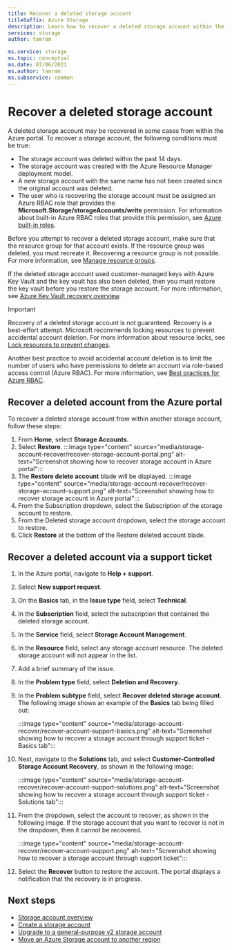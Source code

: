 ```yaml
---
title: Recover a deleted storage account
titleSuffix: Azure Storage
description: Learn how to recover a deleted storage account within the Azure portal.
services: storage
author: tamram

ms.service: storage
ms.topic: conceptual
ms.date: 07/06/2021
ms.author: tamram
ms.subservice: common
---
```


# Recover a deleted storage account

A deleted storage account may be recovered in some cases from within the Azure portal. To recover a storage account, the following conditions must be true:

- The storage account was deleted within the past 14 days.
- The storage account was created with the Azure Resource Manager deployment model.
- A new storage account with the same name has not been created since the original account was deleted.
- The user who is recovering the storage account must be assigned an Azure RBAC role that provides the **Microsoft.Storage/storageAccounts/write** permission. For information about built-in Azure RBAC roles that provide this permission, see [Azure built-in roles](../../role-based-access-control/built-in-roles.md).

Before you attempt to recover a deleted storage account, make sure that the resource group for that account exists. If the resource group was deleted, you must recreate it. Recovering a resource group is not possible. For more information, see [Manage resource groups](../../azure-resource-manager/management/manage-resource-groups-portal.md).

If the deleted storage account used customer-managed keys with Azure Key Vault and the key vault has also been deleted, then you must restore the key vault before you restore the storage account. For more information, see [Azure Key Vault recovery overview](../../key-vault/general/key-vault-recovery.md).

> [!IMPORTANT]
> Recovery of a deleted storage account is not guaranteed. Recovery is a best-effort attempt. Microsoft recommends locking resources to prevent accidental account deletion. For more information about resource locks, see [Lock resources to prevent changes](../../azure-resource-manager/management/lock-resources.md).
>
> Another best practice to avoid accidental account deletion is to limit the number of users who have permissions to delete an account via role-based access control (Azure RBAC). For more information, see [Best practices for Azure RBAC](../../role-based-access-control/best-practices.md).

## Recover a deleted account from the Azure portal

To recover a deleted storage account from within another storage account, follow these steps:

1. From **Home**, select **Storage Accounts**.
1. Select **Restore**.
    :::image type="content" source="media/storage-account-recover/recover-storage-account-portal.png" alt-text="Screenshot showing how to recover storage account in Azure portal":::
1. The **Restore delete account** blade will be displayed.
    :::image type="content" source="media/storage-account-recover/recover-storage-account-support.png" alt-text="Screenshot showing how to recover storage account in Azure portal":::
1. From the Subscription dropdown, select the Subscription of the storage account to restore.
1. From the Deleted storage account dropdown, select the storage account to restore.
1. Click **Restore** at the bottom of the Restore deleted account blade.

## Recover a deleted account via a support ticket

1. In the Azure portal, navigate to **Help + support**.
1. Select **New support request**.
1. On the **Basics** tab, in the **Issue type** field, select **Technical**.
1. In the **Subscription** field, select the subscription that contained the deleted storage account.
1. In the **Service** field, select **Storage Account Management**.
1. In the **Resource** field, select any storage account resource. The deleted storage account will not appear in the list.
1. Add a brief summary of the issue.
1. In the **Problem type** field, select **Deletion and Recovery**.
1. In the **Problem subtype** field, select **Recover deleted storage account**. The following image shows an example of the **Basics** tab being filled out:

    :::image type="content" source="media/storage-account-recover/recover-account-support-basics.png" alt-text="Screenshot showing how to recover a storage account through support ticket - Basics tab":::

1. Next, navigate to the **Solutions** tab, and select **Customer-Controlled Storage Account Recovery**, as shown in the following image:

    :::image type="content" source="media/storage-account-recover/recover-account-support-solutions.png" alt-text="Screenshot showing how to recover a storage account through support ticket - Solutions tab":::

1. From the dropdown, select the account to recover, as shown in the following image. If the storage account that you want to recover is not in the dropdown, then it cannot be recovered.

    :::image type="content" source="media/storage-account-recover/recover-account-support.png" alt-text="Screenshot showing how to recover a storage account through support ticket":::

1. Select the **Recover** button to restore the account. The portal displays a notification that the recovery is in progress.

## Next steps

- [Storage account overview](storage-account-overview.md)
- [Create a storage account](storage-account-create.md)
- [Upgrade to a general-purpose v2 storage account](storage-account-upgrade.md)
- [Move an Azure Storage account to another region](storage-account-move.md)

